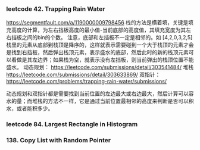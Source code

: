 ### leetcode 42. Trapping Rain Water
https://segmentfault.com/a/1190000009798456
栈的方法是横着填，关键是填充高度的计算，为左右挡板高度的最小值-当前底部的高度值，其填充宽度为其左右挡板之间的bin的个数。
注意，底部和左挡板不一定是相邻的。如  [4,2,0,3,2,5] 
栈里的元素从底部到栈顶是降序的，这样就表示需要碰到一个大于栈顶的元素才会是找到右挡板，然后弹出栈顶元素，表示盛水的底部，然后此时的新的栈顶元素可以看做是其左边界；如果栈为空，就表示没有左挡板，则当前弹出的栈顶位置不能盛水。
动态规划：
https://leetcode.com/submissions/detail/303541484/ 
堆栈
https://leetcode.com/submissions/detail/303633869/
双指针：
https://leetcode.com/problems/trapping-rain-water/submissions/ 

动态规划和双指针都是需要找到当前位置的左边最大或右边最大，然后计算可以容水的量；而堆栈的方法不一样，它是通过当前位置最相邻的高度来判断是否可以积水，或者能积多少。

### leetcode 84. Largest Rectangle in Histogram


### 138. Copy List with Random Pointer
